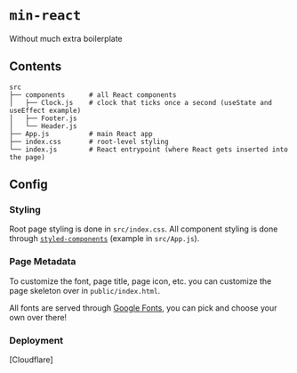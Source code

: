 # `min-react`
Without much extra boilerplate

## Contents
```
src
├── components      # all React components
│   ├── Clock.js    # clock that ticks once a second (useState and useEffect example)
│   ├── Footer.js
│   └── Header.js
├── App.js          # main React app
├── index.css       # root-level styling
└── index.js        # React entrypoint (where React gets inserted into the page)
```

## Config
### Styling
Root page styling is done in `src/index.css`. All component styling is done through [`styled-components`](https://styled-components.com/docs/basics#getting-started) (example in `src/App.js`).

### Page Metadata
To customize the font, page title, page icon, etc. you can customize the page skeleton over in `public/index.html`.

All fonts are served through [Google Fonts](https://fonts.google.com/), you can pick and choose your own over there!

### Deployment
[Cloudflare]
